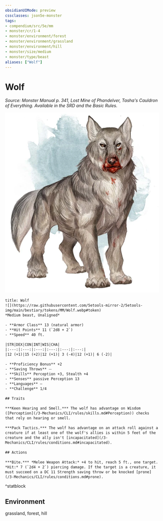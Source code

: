 ```yaml
---
obsidianUIMode: preview
cssclasses: json5e-monster
tags:
- compendium/src/5e/mm
- monster/cr/1-4
- monster/environment/forest
- monster/environment/grassland
- monster/environment/hill
- monster/size/medium
- monster/type/beast
aliases: ["Wolf"]
---
```

# Wolf
*Source: Monster Manual p. 341, Lost Mine of Phandelver, Tasha's Cauldron of Everything. Available in the SRD and the Basic Rules.*  

![](https://raw.githubusercontent.com/5etools-mirror-2/5etools-img/main/bestiary/MM/Wolf.webp#center) 

```ad-statblock
title: Wolf
![](https://raw.githubusercontent.com/5etools-mirror-2/5etools-img/main/bestiary/tokens/MM/Wolf.webp#token)
*Medium beast, Unaligned*

- **Armor Class** 13 (natural armor)
- **Hit Points** 11 (`2d8 + 2`) 
- **Speed** 40 ft.

|STR|DEX|CON|INT|WIS|CHA|
|:---:|:---:|:---:|:---:|:---:|:---:|
|12 (+1)|15 (+2)|12 (+1)| 3 (-4)|12 (+1)| 6 (-2)|

- **Proficiency Bonus** +2
- **Saving Throws** ⏤
- **Skills** Perception +3, Stealth +4
- **Senses** passive Perception 13
- **Languages** —
- **Challenge** 1/4

## Traits

***Keen Hearing and Smell.*** The wolf has advantage on Wisdom ([Perception](/3-Mechanics/CLI/rules/skills.md#Perception)) checks that rely on hearing or smell.

***Pack Tactics.*** The wolf has advantage on an attack roll against a creature if at least one of the wolf's allies is within 5 feet of the creature and the ally isn't [incapacitated](/3-Mechanics/CLI/rules/conditions.md#incapacitated).

## Actions

***Bite.*** *Melee Weapon Attack:* +4 to hit, reach 5 ft., one target. *Hit:* 7 (`2d4 + 2`) piercing damage. If the target is a creature, it must succeed on a DC 11 Strength saving throw or be knocked [prone](/3-Mechanics/CLI/rules/conditions.md#prone).
```
^statblock

## Environment

grassland, forest, hill